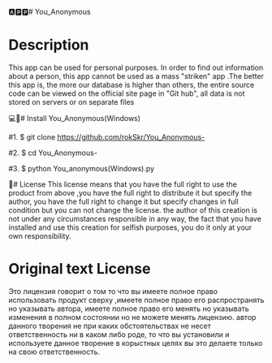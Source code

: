 🅰🅿🅿# You_Anonymous
# Description
This app can be used for personal purposes. In order to find out information about a person, this app cannot be used as a mass "striken" app .The better this app is, the more our database is higher than others, the entire source code can be viewed on the official site page in "Git hub", all data is not stored on servers or on separate files


💻💾# Install You_Anonymous(Windows)

#1. $ git clone https://github.com/rokSkr/You_Anonymous-

#2. $ cd You_Anonymous-

#3. $ python You_anonymous(Windows).py

📃# License
This license means that you have the full right to use the product from above ,you have the full right to distribute it but specify the author, you have the full right to change it but specify changes in full condition but you can not change the license. the author of this creation is not under any circumstances responsible in any way, the fact that you have installed and use this creation for selfish purposes, you do it only at your own responsibility.
# Original text License
Это лицензия говорит о том то что вы имеете полное право использовать продукт сверху ,имеете полное право его распространять но указывать автора, имеете полное право его менять но указывать изменения в полном состоянии но не можете менять лицензию. автор данного творения не при каких обстоятельствах не несет ответственность ни в каком либо роде, то что вы установили и используете данное творение в корыстных целях вы это делаете только на свою ответственность.  

